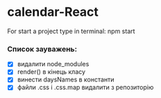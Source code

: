 # calendar-React
For start a project type in terminal:
npm start

### Список зауважень:
- [X] видалити node_modules
- [X] render() в кінець класу
- [X] винести daysNames в константи
- [X] файли .css і .css.map видалити з репозиторію
